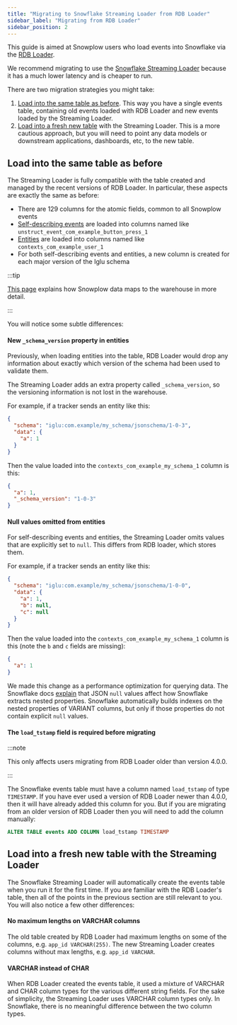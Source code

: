 ```yaml
---
title: "Migrating to Snowflake Streaming Loader from RDB Loader"
sidebar_label: "Migrating from RDB Loader"
sidebar_position: 2
---
```


This guide is aimed at Snowplow users who load events into Snowflake via the [RDB Loader](/docs/api-reference/loaders-storage-targets/snowplow-rdb-loader/index.md).

We recommend migrating to use the [Snowflake Streaming Loader](/docs/api-reference/loaders-storage-targets/snowflake-streaming-loader/index.md) because it has a much lower latency and is cheaper to run.

There are two migration strategies you might take:

1. [Load into the same table as before](#load-into-the-same-table-as-before). This way you have a single events table, containing old events loaded with RDB Loader and new events loaded by the Streaming Loader.
2. [Load into a fresh new table](#load-into-a-fresh-new-table-with-the-streaming-loader) with the Streaming Loader. This is a more cautious approach, but you will need to point any data models or downstream applications, dashboards, etc, to the new table.

## Load into the same table as before

The Streaming Loader is fully compatible with the table created and managed by the recent versions of RDB Loader.  In particular, these aspects are exactly the same as before:

- There are 129 columns for the atomic fields, common to all Snowplow events
- [Self-describing events](/docs/fundamentals/events/index.md#self-describing-events) are loaded into columns named like `unstruct_event_com_example_button_press_1`
- [Entities](/docs/fundamentals/entities/index.md) are loaded into columns named like `contexts_com_example_user_1`
- For both self-describing events and entities, a new column is created for each major version of the Iglu schema

:::tip

[This page](/docs/api-reference/loaders-storage-targets/schemas-in-warehouse/index.md) explains how Snowplow data maps to the warehouse in more detail.

:::

You will notice some subtle differences:

#### New `_schema_version` property in entities

Previously, when loading entities into the table, RDB Loader would drop any information about exactly which version of the schema had been used to validate them.

The Streaming Loader adds an extra property called `_schema_version`, so the versioning information is not lost in the warehouse.

For example, if a tracker sends an entity like this:

```json
{
  "schema": "iglu:com.example/my_schema/jsonschema/1-0-3",
  "data": {
    "a": 1
  }
}
```

Then the value loaded into the `contexts_com_example_my_schema_1` column is this:

```json
{
  "a": 1,
  "_schema_version": "1-0-3"
}
```

#### Null values omitted from entities

For self-describing events and entities, the Streaming Loader omits values that are explicitly set to `null`.  This differs from RDB loader, which stores them.

For example, if a tracker sends an entity like this:

```json
{
  "schema": "iglu:com.example/my_schema/jsonschema/1-0-0",
  "data": {
    "a": 1,
    "b": null,
    "c": null
  }
}
```

Then the value loaded into the `contexts_com_example_my_schema_1` column is this (note the `b` and `c` fields are missing):

```json
{
  "a": 1
}
```

We made this change as a performance optimization for querying data.  The Snowflake docs [explain](https://docs.snowflake.com/en/user-guide/semistructured-considerations) that JSON `null` values affect how Snowflake extracts nested properties. Snowflake automatically builds indexes on the nested properties of VARIANT columns, but only if those properties do not contain explicit `null` values.

#### The `load_tstamp` field is required before migrating

:::note

This only affects users migrating from RDB Loader older than version 4.0.0.

:::

The Snowflake events table must have a column named `load_tstamp` of type `TIMESTAMP`.  If you have ever used a version of RDB Loader newer than 4.0.0, then it will have already added this column for you.  But if you are migrating from an older version of RDB Loader then you will need to add the column manually:

```sql
ALTER TABLE events ADD COLUMN load_tstamp TIMESTAMP
```

## Load into a fresh new table with the Streaming Loader

The Snowflake Streaming Loader will automatically create the events table when you run it for the first time. If you are familiar with the RDB Loader's table, then all of the points in the previous section are still relevant to you.  You will also notice a few other differences:

#### No maximum lengths on VARCHAR columns

The old table created by RDB Loader had maximum lengths on some of the columns, e.g. `app_id VARCHAR(255)`.  The new Streaming Loader creates columns without max lengths, e.g. `app_id VARCHAR`.

#### VARCHAR instead of CHAR

When RDB Loader created the events table, it used a mixture of VARCHAR and CHAR column types for the various different string fields.  For the sake of simplicity, the Streaming Loader uses VARCHAR column types only.  In Snowflake, there is no meaningful difference between the two column types.

